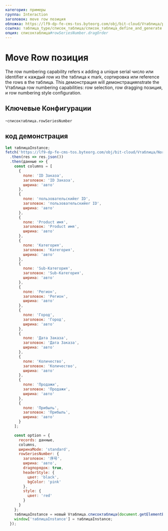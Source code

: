 ```yaml
---
категория: примеры
группа: Interaction
заголовок: move row позиция
обложка: https://lf9-dp-fe-cms-tos.byteorg.com/obj/bit-cloud/Vтаблица/preview/row-series-число.gif
ссылка: таблица_type/список_таблица/список_таблица_define_and_generate
опция: списоктаблица#rowSeriesNumber.dragOrder
---
```


# Move Row позиция

The row numbering capability refers к adding a unique serial число или identifier к каждый row из the таблица к mark, сортировка или reference the rows в the таблица. This демонстрация will демонстрацияnstrate the Vтаблица row numbering capabilities: row selection, row dragging позиция, и row numbering style configuration.

## Ключевые Конфигурации

-`списоктаблица.rowSeriesNumber`

## код демонстрация

```javascript liveдемонстрация template=vтаблица
let таблицаInstance;
fetch('https://lf9-dp-fe-cms-tos.byteorg.com/obj/bit-cloud/Vтаблица/North_American_Superstore_данные.json')
  .then(res => res.json())
  .then(данные => {
    const columns = [
      {
        поле: 'ID Заказа',
        заголовок: 'ID Заказа',
        ширина: 'авто'
      },
      {
        поле: 'пользовательскийer ID',
        заголовок: 'пользовательскийer ID',
        ширина: 'авто'
      },
      {
        поле: 'Product имя',
        заголовок: 'Product имя',
        ширина: 'авто'
      },
      {
        поле: 'Категория',
        заголовок: 'Категория',
        ширина: 'авто'
      },
      {
        поле: 'Sub-Категория',
        заголовок: 'Sub-Категория',
        ширина: 'авто'
      },
      {
        поле: 'Регион',
        заголовок: 'Регион',
        ширина: 'авто'
      },
      {
        поле: 'Город',
        заголовок: 'Город',
        ширина: 'авто'
      },
      {
        поле: 'Дата Заказа',
        заголовок: 'Дата Заказа',
        ширина: 'авто'
      },
      {
        поле: 'Количество',
        заголовок: 'Количество',
        ширина: 'авто'
      },
      {
        поле: 'Продажи',
        заголовок: 'Продажи',
        ширина: 'авто'
      },
      {
        поле: 'Прибыль',
        заголовок: 'Прибыль',
        ширина: 'авто'
      }
    ];

    const option = {
      records: данные,
      columns,
      ширинаMode: 'standard',
      rowSeriesNumber: {
        заголовок: '序号',
        ширина: 'авто',
        dragпорядок: true,
        headerStyle: {
          цвет: 'black',
          bgColor: 'pink'
        },
        style: {
          цвет: 'red'
        }
      }
    };
    таблицаInstance = новый Vтаблица.списоктаблица(document.getElementById(CONTAINER_ID), option);
    window['таблицаInstance'] = таблицаInstance;
  });
```
